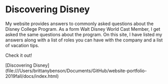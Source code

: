 # Discovering Disney

My website provides answers to commonly asked questions about the Disney College Program.  As a form Walt Disney World Cast Member, I get asked the same questions about the program.  On this site, I have listed my answers along with a list of roles you can have with the company and a list of vacation tips.

Check it out!

[Discovering Disney] (file:///Users/brittanybenson/Documents/GitHub/website-portfolio-2019fall/docs/index.html)
